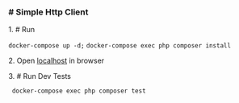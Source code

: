 <h3># Simple Http Client </h3>

<p>1. # Run</p> <code>docker-compose up -d;</code> 
<code>docker-compose exec php composer install</code></p>
<p>2. Open <a href="http://localhost ">localhost</a> in browser</p>

<p>3. # Run Dev Tests</p>
<p><code> docker-compose exec php composer test</code></p>
